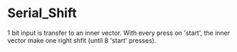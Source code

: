 # Serial_Shift
1 bit input is transfer to an inner vector. With every press on 'start', the inner vector make one right shfit (until 8 'start' presses). 
